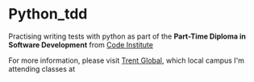 # Python_tdd

Practising writing tests with python as part of the **Part-Time Diploma in Software Development** from [Code Institute
](https://codeinstitute.net/full-stack-software-development-diploma/)

For more information, please visit [Trent Global](http://www.trentglobal.edu.sg/diplomainsoftwaredevelopment/), which local campus I'm attending classes at